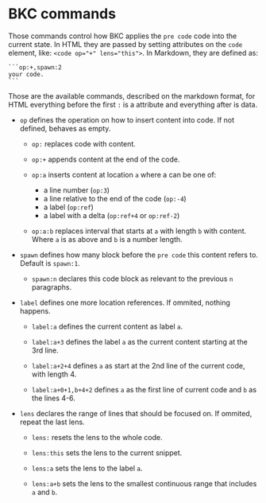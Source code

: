 BKC commands
============

Those commands control how BKC applies the `pre code` code into the current
state. In HTML they are passed by setting attributes on the `code` element,
like: `<code op="+" lens="this">`. In Markdown, they are defined as:

    ```op:+,spawn:2
    your code.
    ```

Those are the available commands, described on the markdown format, for HTML
everything before the first `:` is a attribute and everything after is data.

* `op` defines the operation on how to insert content into code. If not defined,
  behaves as empty.

  * `op:` replaces code with content.

  * `op:+` appends content at the end of the code.

  * `op:a` inserts content at location `a` where a can be one of:

    * a line number (`op:3`)
    * a line relative to the end of the code (`op:-4`)
    * a label (`op:ref`)
    * a label with a delta (`op:ref+4` or `op:ref-2`)

  * `op:a:b` replaces interval that starts at `a` with length `b` with content.
    Where `a` is as above and `b` is a number length.

* `spawn` defines how many block before the `pre code` this content refers to.
  Default is `spawn:1`.

  * `spawn:n` declares this code block as relevant to the previous `n`
    paragraphs.

* `label` defines one more location references. If ommited, nothing happens.

  * `label:a` defines the current content as label `a`.

  * `label:a+3` defines the label `a` as the current content starting at the 3rd
    line.

  * `label:a+2+4` defines `a` as start at the 2nd line of the current code, with
    length 4.

  * `label:a+0+1,b+4+2` defines `a` as the first line of current code and `b` as
    the lines 4-6.

* `lens` declares the range of lines that should be focused on. If ommited,
  repeat the last lens.

  * `lens:` resets the lens to the whole code.

  * `lens:this` sets the lens to the current snippet.

  * `lens:a` sets the lens to the label `a`.

  * `lens:a+b` sets the lens to the smallest continuous range that includes `a`
    and `b`.
